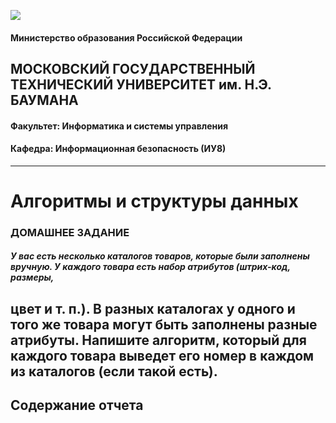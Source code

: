 ![](https://github.com/scorpy2013/Algorithms-and-Data-Structures-HW/blob/main/i.jpg)

#### Министерство образования Российской Федерации 
## МОСКОВСКИЙ ГОСУДАРСТВЕННЫЙ ТЕХНИЧЕСКИЙ УНИВЕРСИТЕТ им. Н.Э. БАУМАНА 
#### Факультет: Информатика и системы управления 
#### Кафедра: Информационная безопасность (ИУ8) 
---
# Алгоритмы и структуры данных 
### ДОМАШНЕЕ ЗАДАНИЕ  
##### У вас есть несколько каталогов товаров, которые были заполнены вручную. У каждого товара есть набор атрибутов (штрих-код, размеры,
цвет и т. п.). В разных каталогах у одного и того же товара могут быть заполнены разные атрибуты. Напишите алгоритм, который для каждого
товара выведет его номер в каждом из каталогов (если такой есть).
---
## Содержание отчета 

